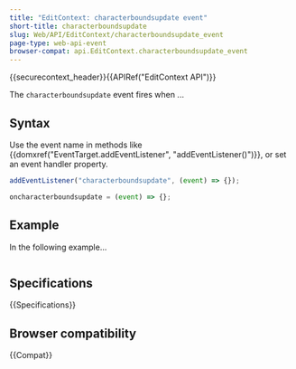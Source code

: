```yaml
---
title: "EditContext: characterboundsupdate event"
short-title: characterboundsupdate
slug: Web/API/EditContext/characterboundsupdate_event
page-type: web-api-event
browser-compat: api.EditContext.characterboundsupdate_event
---
```


{{securecontext_header}}{{APIRef("EditContext API")}}

The `characterboundsupdate` event fires when ...

## Syntax

Use the event name in methods like {{domxref("EventTarget.addEventListener", "addEventListener()")}}, or set an event handler property.

```js
addEventListener("characterboundsupdate", (event) => {});

oncharacterboundsupdate = (event) => {};
```

## Example

In the following example...

```js

```

## Specifications

{{Specifications}}

## Browser compatibility

{{Compat}}
